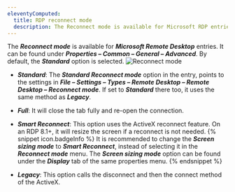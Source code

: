 ```yaml
---
eleventyComputed:
  title: RDP reconnect mode
  description: The Reconnect mode is available for Microsoft RDP entries. It can be found under Properties – Common – General – Advanced.
---
```

The ***Reconnect mode*** is available for ***Microsoft Remote Desktop*** entries. It can be found under ***Properties – Common – General – Advanced***. By default, the ***Standard*** option is selected.
![Reconnect mode](https://cdnweb.devolutions.net/docs/docs_en_kb_KB0125.png)
* ***Standard***: The ***Standard Reconnect mode*** option in the entry, points to the settings in ***File – Settings – Types – Remote Desktop – Remote Desktop – Reconnect mode***. If set to ***Standard*** there too, it uses the same method as ***Legacy***.
* ***Full***: It will close the tab fully and re-open the connection.
* ***Smart Reconnect***: This option uses the ActiveX reconnect feature. On an RDP 8.1+, it will resize the screen if a reconnect is not needed.
{% snippet icon.badgeInfo %}
It is recommended to change the ***Screen sizing mode*** to ***Smart Reconnect***, instead of selecting it in the ***Reconnect mode*** menu. The ***Screen sizing mode*** option can be found under the ***Display*** tab of the same properties menu.
{% endsnippet %}

* ***Legacy***: This option calls the disconnect and then the connect method of the ActiveX.